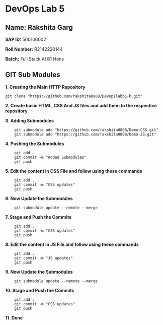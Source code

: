 # DevOps Lab 5

## Name: Rakshita Garg
**SAP ID:** 500106002

**Roll Number:** R2142220144

**Batch:** Full Stack AI B1 Hons

## GIT Sub Modules

**1. Creating the Main HTTP Repository**
```
git clone "https://github.com/rakshita0808/Devopslabb1-h.git"
```
**2. Create basic HTML, CSS And JS files and add them to the respective repository**

**3. Adding Submodules**
```
    git submodule add "https://github.com/rakshita0808/Demo-CSS.git"
    git submodule add "https://github.com/rakshita0808/Demo-JS.git"
```

**4. Pushing the Submodules**
```
    git add .
    git commit -m "Added Submodules"
    git push
```

**5. Edit the content in CSS File and follow using these commands**
```
    git add .
    git commit -m "CSS updates"
    git push
```
**6. Now Update the Submodules**
```
    git submodule update --remote --merge
```

**7. Stage and Push the Commits**
```
    git add .
    git commit -m "CSS updates"
    git push
```

**8. Edit the content in JS File and follow using these commands**
```
    git add .
    git commit -m "JS updates"
    git push
```
**9. Now Update the Submodules**
```
    git submodule update --remote --merge
```

**10. Stage and Push the Commits**
```
    git add .
    git commit -m "CSS updates"
    git push
```

**11. Done**